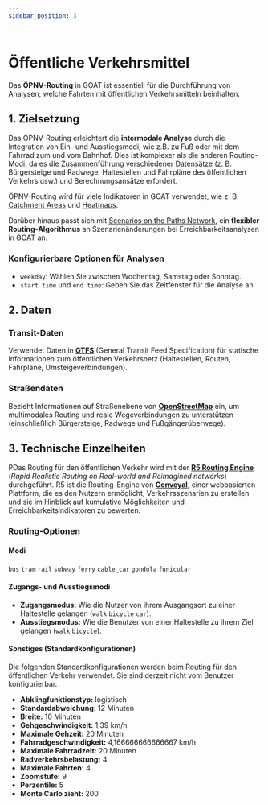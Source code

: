 ```yaml
---
sidebar_position: 3

---
```


# Öffentliche Verkehrsmittel

Das **ÖPNV-Routing** in GOAT ist essentiell für die Durchführung von Analysen, welche Fahrten mit öffentlichen Verkehrsmitteln beinhalten.

## 1. Zielsetzung

Das ÖPNV-Routing erleichtert die **intermodale Analyse** durch die Integration von Ein- und Ausstiegsmodi, wie z.B. zu Fuß oder mit dem Fahrrad zum und vom Bahnhof. Dies ist komplexer als die anderen Routing-Modi, da es die Zusammenführung verschiedener Datensätze (z. B. Bürgersteige und Radwege, Haltestellen und Fahrpläne des öffentlichen Verkehrs usw.) und Berechnungsansätze erfordert.

ÖPNV-Routing wird für viele Indikatoren in GOAT verwendet, wie z. B. [Catchment Areas](../toolbox/accessibility_indicators/catchments) und [Heatmaps](../toolbox/accessibility_indicators/connectivity).

Darüber hinaus passt sich mit [Scenarios on the Paths Network](../scenarios/ways), ein **flexibler Routing-Algorithmus** an Szenarienänderungen bei Erreichbarkeitsanalysen in GOAT an.

### Konfigurierbare Optionen für Analysen

- `weekday`: Wählen Sie zwischen Wochentag, Samstag oder Sonntag.
- `start time` und `end time`: Geben Sie das Zeitfenster für die Analyse an.



## 2. Daten

### Transit-Daten

Verwendet Daten in **[GTFS](https://developers.google.com/transit/gtfs)** (General Transit Feed Specification) für statische Informationen zum öffentlichen Verkehrsnetz (Haltestellen, Routen, Fahrpläne, Umsteigeverbindungen).


### Straßendaten

Bezieht Informationen auf Straßenebene von  **[OpenStreetMap](https://wiki.openstreetmap.org/)** ein, um multimodales Routing und reale Wegeverbindungen zu unterstützen (einschließlich Bürgersteige, Radwege und Fußgängerüberwege).


## 3. Technische Einzelheiten

PDas Routing für den öffentlichen Verkehr wird mit der **[R5 Routing Engine](https://github.com/conveyal/r5)** (_Rapid Realistic Routing on Real-world and Reimagined networks_) durchgeführt. R5 ist die Routing-Engine von **[Conveyal](https://conveyal.com/)**, einer webbasierten Plattform, die es den Nutzern ermöglicht, Verkehrsszenarien zu erstellen und sie im Hinblick auf kumulative Möglichkeiten und Erreichbarkeitsindikatoren zu bewerten.


### Routing-Optionen

#### Modi
`bus` `tram` `rail` `subway` `ferry` `cable_car` `gondola` `funicular`

#### Zugangs- und Ausstiegsmodi

- **Zugangsmodus:** Wie die Nutzer von ihrem Ausgangsort zu einer Haltestelle gelangen (`walk` `bicycle` `car`).
- **Ausstiegsmodus:** Wie die Benutzer von einer Haltestelle zu ihrem Ziel gelangen (`walk` `bicycle`).


#### Sonstiges (Standardkonfigurationen)

Die folgenden Standardkonfigurationen werden beim Routing für den öffentlichen Verkehr verwendet. Sie sind derzeit nicht vom Benutzer konfigurierbar.

- **Abklingfunktionstyp:** logistisch
- **Standardabweichung:** 12 Minuten
- **Breite:** 10 Minuten
- **Gehgeschwindigkeit:** 1,39 km/h
- **Maximale Gehzeit:** 20 Minuten
- **Fahrradgeschwindigkeit:** 4,166666666666667 km/h
- **Maximale Fahrradzeit:** 20 Minuten
- **Radverkehrsbelastung:** 4
- **Maximale Fahrten:** 4
- **Zoomstufe:** 9
- **Perzentile:** 5
- **Monte Carlo zieht:** 200